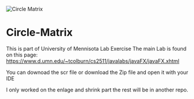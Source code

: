 ![Circle Matrix](https://user-images.githubusercontent.com/24304903/202457103-f25347ac-31b3-4571-bd39-2f358a86267a.png)
# Circle-Matrix
This is part of University of Mennisota Lab Exercise 
The main Lab is found on this page:
https://www.d.umn.edu/~tcolburn/cs2511/javalabs/javaFX/javaFX.xhtml

You can downoad the scr file or download the Zip file and open it with your IDE

I only worked on the enlage and shrink part the rest will be in another repo.
